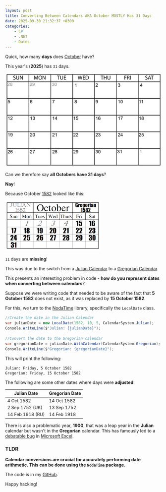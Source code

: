 ```yaml
---
layout: post
title: Converting Between Calendars AKA October MOSTLY Has 31 Days
date: 2025-09-30 21:32:37 +0300
categories:
    - C#
    - .NET
    - Dates
---
```


Quick, how many **days** does [October](https://en.wikipedia.org/wiki/October) have?

This year's (**2025**) has `31` days.

![october2025](../images/2025/10/october2025.png)

Can we therefore say **all Octobers have 31 days**?

**Nay**!

Because October [1582](https://en.wikipedia.org/wiki/1582) looked like this:

![october1582](../images/2025/10/october1582.png)

`11` days are **missing**!

This was due to the switch from a [Julian Calendar](https://en.wikipedia.org/wiki/Julian_calendar) to a [Gregorian Calendar](https://en.wikipedia.org/wiki/Gregorian_calendar).

This presents an interesting problem in code - **how do you represent dates when converting between calendars**?

Suppose we were writing code that needed to be aware of the fact that **5 October 1582** does not exist, as it was replaced by **15 October 1582**.

For this, we turn to the [NodaTime](https://nodatime.org/) library, specifically the `LocalDate` class.

```c#
//Create the date in the Julian Calendar	
var julianDate = new LocalDate(1582, 10, 5, CalendarSystem.Julian);
Console.WriteLine($"Julian: {julianDate}");

//Convert the date to the Gregorian calendar
var gregorianDate = julianDate.WithCalendar(CalendarSystem.Gregorian);
Console.WriteLine($"Gregorian: {gregorianDate}");
```

This will print the following:

```plaintext
Julian: Friday, 5 October 1582
Gregorian: Friday, 15 October 1582
```

The following are some other dates where days were **adjusted**:

| Julian Date      | Gregorian Date |
| ---------------- | -------------- |
| 4 Oct 1582       | 14 Oct 1582    |
| 2 Sep 1752 (UK)  | 13 Sep 1752    |
| 14 Feb 1918 (RU) | 14 Feb 1918    |

There is also a problematic year, **1900**, that was a leap year in the **Julian** calendar but wasn't in the **Gregorian** calendar. This has famously led to a [debatable bug](https://learn.microsoft.com/en-us/troubleshoot/microsoft-365-apps/excel/wrongly-assumes-1900-is-leap-year) in [Microsoft Excel](https://www.microsoft.com/en-us/microsoft-365/excel).

### TLDR

**Calendar conversions are crucial for accurately performing date arithmetic. This can be done using the `NodaTime` package.**

The code is in my [GitHub](https://github.com/conradakunga/BlogCode/tree/master/2025-09-30%20-%20CalendarConversions).

Happy hacking!
